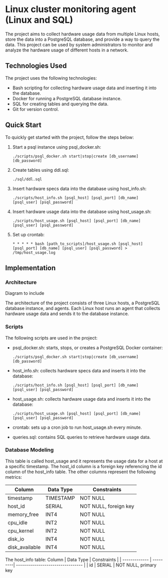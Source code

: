 # Linux cluster monitoring agent (Linux and SQL)

The project aims to collect hardware usage data from multiple Linux hosts, store the data into a PostgreSQL database, and provide a way to query the data. This project can be used by system administrators to monitor and analyze the hardware usage of different hosts in a network.

## Technologies Used
The project uses the following technologies:
- Bash scripting for collecting hardware usage data and inserting it into the database.
- Docker for running a PostgreSQL database instance.
- SQL for creating tables and querying the data.
- Git for version control.

## Quick Start
To quickly get started with the project, follow the steps below:

1. Start a psql instance using psql_docker.sh:
    ```
    ./scripts/psql_docker.sh start|stop|create [db_username][db_password]
    ```

2. Create tables using ddl.sql:
    ```
    ./sql/ddl.sql
    ```

3. Insert hardware specs data into the database using host_info.sh:
    ```
    ./scripts/host_info.sh [psql_host] [psql_port] [db_name] [psql_user] [psql_password]
    ```

4. Insert hardware usage data into the database using host_usage.sh:
    ```
    ./scripts/host_usage.sh [psql_host] [psql_port] [db_name] [psql_user] [psql_password]
    ```

5. Set up crontab:
    ```
    * * * * * bash [path_to_scripts]/host_usage.sh [psql_host] [psql_port] [db_name] [psql_user] [psql_password] > /tmp/host_usage.log
    ```

## Implementation

### Architecture
Diagram to include

The architecture of the project consists of three Linux hosts, a PostgreSQL database instance, and agents. Each Linux host runs an agent that collects hardware usage data and sends it to the database instance.

### Scripts

The following scripts are used in the project:

- psql_docker.sh: starts, stops, or creates a PostgreSQL Docker container:
  ``` 
  ./scripts/psql_docker.sh start|stop|create [db_username] [db_password]
  ```

- host_info.sh: collects hardware specs data and inserts it into the database:
  ```
  ./scripts/host_info.sh [psql_host] [psql_port] [db_name] [psql_user] [psql_password]
  ```

- host_usage.sh: collects hardware usage data and inserts it into the database:
  ``` 
  ./scripts/host_usage.sh [psql_host] [psql_port] [db_name] [psql_user] [psql_password]
  ```

- crontab: sets up a cron job to run host_usage.sh every minute.

- queries.sql: contains SQL queries to retrieve hardware usage data.

### Database Modeling
This table is called host_usage and it represents the usage data for a host at a specific timestamp. The host_id column is a foreign key referencing the id column of the host_info table. The other columns represent the following metrics:

| Column        | Data Type | Constraints                  |
| ------------- | ---------| ---------------------------- |
| timestamp     | TIMESTAMP| NOT NULL                     |
| host_id       | SERIAL   | NOT NULL, foreign key        |
| memory_free   | INT4     | NOT NULL                     |
| cpu_idle      | INT2     | NOT NULL                     |
| cpu_kernel    | INT2     | NOT NULL                     |
| disk_io       | INT4     | NOT NULL                     |
| disk_available| INT4     | NOT NULL                     |

The host_info table:
Column        | Data Type | Constraints                       |
| ------------- | ---------| --------------------------------- |
| id             | SERIAL   | NOT NULL, primary key
